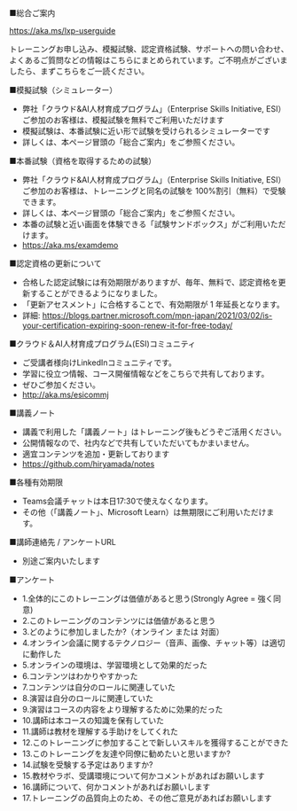 ■総合ご案内

https://aka.ms/lxp-userguide

トレーニングお申し込み、模擬試験、認定資格試験、サポートへの問い合わせ、よくあるご質問などの情報はこちらにまとめられています。ご不明点がございましたら、まずこちらをご一読ください。

■模擬試験（シミュレーター）

- 弊社「クラウド&AI人材育成プログラム」（Enterprise Skills Initiative, ESI）ご参加のお客様は、模擬試験を無料でご利用いただけます
- 模擬試験は、本番試験に近い形で試験を受けられるシミュレーターです
- 詳しくは、本ページ冒頭の「総合ご案内」をご参照ください。

■本番試験（資格を取得するための試験）

- 弊社「クラウド&AI人材育成プログラム」（Enterprise Skills Initiative, ESI）ご参加のお客様は、トレーニングと同名の試験を
100%割引（無料）で受験できます。
- 詳しくは、本ページ冒頭の「総合ご案内」をご参照ください。
- 本番の試験と近い画面を体験できる「試験サンドボックス」がご利用いただけます。
- https://aka.ms/examdemo

■認定資格の更新について

- 合格した認定試験には有効期限がありますが、毎年、無料で、認定資格を更新することができるようになりました。
- 「更新アセスメント」に合格することで、有効期限が 1 年延長となります。
- 詳細: https://blogs.partner.microsoft.com/mpn-japan/2021/03/02/is-your-certification-expiring-soon-renew-it-for-free-today/

■クラウド＆AI人材育成プログラム(ESI)コミュニティ

- ご受講者様向けLinkedInコミュニティです。
- 学習に役立つ情報、コース開催情報などをこちらで共有しております。
- ぜひご参加ください。
- http://aka.ms/esicommj

■講義ノート

- 講義で利用した「講義ノート」はトレーニング後もどうぞご活用ください。
- 公開情報なので、社内などで共有していただいてもかまいません。
- 適宜コンテンツを追加・更新しております
- https://github.com/hiryamada/notes

■各種有効期限

- Teams会議チャットは本日17:30で使えなくなります。
- その他（「講義ノート」、Microsoft Learn）は無期限にご利用いただけます。

■講師連絡先 / アンケートURL

- 別途ご案内いたします

■アンケート

- 1.全体的にこのトレーニングは価値があると思う(Strongly Agree = 強く同意)
- 2.このトレーニングのコンテンツには価値があると思う
- 3.どのように参加しましたか?（オンライン または 対面）
- 4.オンライン会議に関するテクノロジー（音声、画像、チャット等）は適切に動作した
- 5.オンラインの環境は、学習環境として効果的だった
- 6.コンテンツはわかりやすかった
- 7.コンテンツは自分のロールに関連していた
- 8.演習は自分のロールに関連していた
- 9.演習はコースの内容をより理解するために効果的だった
- 10.講師は本コースの知識を保有していた
- 11.講師は教材を理解する手助けをしてくれた
- 12.このトレーニングに参加することで新しいスキルを獲得することができた
- 13.このトレーニングを友達や同僚に勧めたいと思いますか?
- 14.試験を受験する予定はありますか?
- 15.教材やラボ、受講環境について何かコメントがあればお願いします
- 16.講師について、何かコメントがあればお願いします
- 17.トレーニングの品質向上のため、その他ご意見があればお願いします

